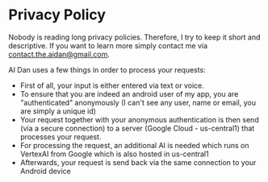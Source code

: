 # Privacy Policy

Nobody is reading long privacy policies. Therefore, I try to keep it short and descriptive. If you want to learn more simply contact me via contact.the.aidan@gmail.com.

AI Dan uses a few things in order to process your requests:
- First of all, your input is either entered via text or voice. 
- To ensure that you are indeed an android user of my app, you are "authenticated" anonymously (I can't see any user, name or email, you are simply a unique id)
- Your request together with your anonymous authentication is then send (via a secure connection) to a server (Google Cloud - us-central1) that processes your request.
- For processing the request, an additional AI is needed which runs on VertexAI from Google which is also hosted in us-central1
- Afterwards, your request is send back via the same connection to your Android device


